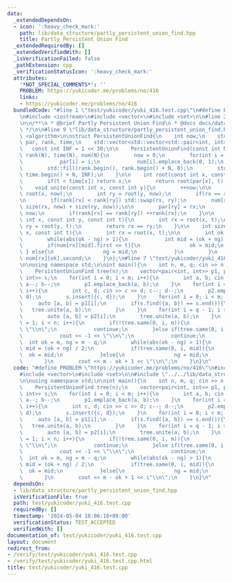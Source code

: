 ```yaml
---
data:
  _extendedDependsOn:
  - icon: ':heavy_check_mark:'
    path: lib/data_structure/partly_persistent_union_find.hpp
    title: Partly Persistent Union Find
  _extendedRequiredBy: []
  _extendedVerifiedWith: []
  _isVerificationFailed: false
  _pathExtension: cpp
  _verificationStatusIcon: ':heavy_check_mark:'
  attributes:
    '*NOT_SPECIAL_COMMENTS*': ''
    PROBLEM: https://yukicoder.me/problems/no/416
    links:
    - https://yukicoder.me/problems/no/416
  bundledCode: "#line 1 \"test/yukicoder/yuki_416.test.cpp\"\n#define PROBLEM \"https://yukicoder.me/problems/no/416\"\
    \n#include <iostream>\n#include <vector>\n#include <set>\n\n#line 2 \"lib/data_structure/partly_persistent_union_find.hpp\"\
    \n\n/**\n * @brief Partly Persistent Union Find\n * @docs docs/data_structure/partly_persistent_union_find.md\n\
    \ */\n\n#line 9 \"lib/data_structure/partly_persistent_union_find.hpp\"\n#include\
    \ <algorithm>\n\nstruct PersistentUnionFind{\n    int now;\n    std::vector<int>\
    \ par, rank, time;\n    std::vector<std::vector<std::pair<int, int>>> num;\n \
    \   const int INF = 1 << 30;\n\n    PersistentUnionFind(const int N) : par(N),\
    \ rank(N), time(N), num(N){\n        now = 0;\n        for(int i = 0; i < N; ++i){\n\
    \            par[i] = i;\n            num[i].emplace_back(0, 1);\n        }\n\
    \        std::fill(rank.begin(), rank.begin() + N, 0);\n        std::fill(time.begin(),\
    \ time.begin() + N, INF);\n    }\n\n    int root(const int x, const int t){\n\
    \        if(t < time[x]) return x;\n        return root(par[x], t);\n    }\n\n\
    \    void unite(const int x, const int y){\n        ++now;\n\n        int rx =\
    \ root(x, now);\n        int ry = root(y, now);\n        if(rx == ry) return;\n\
    \n        if(rank[rx] < rank[ry]) std::swap(rx, ry);\n        num[rx].emplace_back(now,\
    \ size(rx, now) + size(ry, now));\n\n        par[ry] = rx;\n        time[ry] =\
    \ now;\n        if(rank[rx] == rank[ry]) ++rank[rx];\n    }\n\n    bool same(const\
    \ int x, const int y, const int t){\n        int rx = root(x, t);\n        int\
    \ ry = root(y, t);\n        return rx == ry;\n    }\n\n    int size(const int\
    \ x, const int t){\n        int rx = root(x, t);\n\n        int ok = 0, ng = num[rx].size();\n\
    \        while(abs(ok - ng) > 1){\n            int mid = (ok + ng) / 2;\n    \
    \        if(num[rx][mid].first <= t){\n                ok = mid;\n           \
    \ } else{\n                ng = mid;\n            }\n        }\n        return\
    \ num[rx][ok].second;\n    }\n};\n#line 7 \"test/yukicoder/yuki_416.test.cpp\"\
    \n\nusing namespace std;\n\nint main(){\n    int n, m, q; cin >> n >> m >> q;\n\
    \    PersistentUnionFind tree(n);\n    vector<pair<int, int>> p1, p2;\n    set<pair<int,\
    \ int>> s;\n    for(int i = 0; i < m; i++){\n        int a, b; cin >> a >> b;\
    \ a--; b--;\n        p1.emplace_back(a, b);\n    }\n    for(int i = 0; i < q;\
    \ i++){\n        int c, d; cin >> c >> d; c--; d--;\n        p2.emplace_back(c,\
    \ d);\n        s.insert({c, d});\n    }\n    for(int i = 0; i < m; i++){\n   \
    \     auto [a, b] = p1[i];\n        if(s.find({a, b}) == s.end()){\n         \
    \   tree.unite(a, b);\n        }\n    }\n    for(int i = q - 1; i >= 0; i--){\n\
    \        auto [a, b] = p2[i];\n        tree.unite(a, b);\n    }\n    for(int i\
    \ = 1; i < n; i++){\n        if(!tree.same(0, i, m)){\n            cout << 0 <<\
    \ \"\\n\";\n            continue;\n        }else if(tree.same(0, i, m - q)){\n\
    \            cout << -1 << \"\\n\";\n            continue;\n        }\n      \
    \  int ok = m, ng = m - q;\n        while(abs(ok - ng) > 1){\n            int\
    \ mid = (ok + ng) / 2;\n            if(tree.same(0, i, mid)){\n              \
    \  ok = mid;\n            }else{\n                ng = mid;\n            }\n \
    \       }\n        cout << m - ok + 1 << \"\\n\";\n    }\n}\n"
  code: "#define PROBLEM \"https://yukicoder.me/problems/no/416\"\n#include <iostream>\n\
    #include <vector>\n#include <set>\n\n#include \"../../lib/data_structure/partly_persistent_union_find.hpp\"\
    \n\nusing namespace std;\n\nint main(){\n    int n, m, q; cin >> n >> m >> q;\n\
    \    PersistentUnionFind tree(n);\n    vector<pair<int, int>> p1, p2;\n    set<pair<int,\
    \ int>> s;\n    for(int i = 0; i < m; i++){\n        int a, b; cin >> a >> b;\
    \ a--; b--;\n        p1.emplace_back(a, b);\n    }\n    for(int i = 0; i < q;\
    \ i++){\n        int c, d; cin >> c >> d; c--; d--;\n        p2.emplace_back(c,\
    \ d);\n        s.insert({c, d});\n    }\n    for(int i = 0; i < m; i++){\n   \
    \     auto [a, b] = p1[i];\n        if(s.find({a, b}) == s.end()){\n         \
    \   tree.unite(a, b);\n        }\n    }\n    for(int i = q - 1; i >= 0; i--){\n\
    \        auto [a, b] = p2[i];\n        tree.unite(a, b);\n    }\n    for(int i\
    \ = 1; i < n; i++){\n        if(!tree.same(0, i, m)){\n            cout << 0 <<\
    \ \"\\n\";\n            continue;\n        }else if(tree.same(0, i, m - q)){\n\
    \            cout << -1 << \"\\n\";\n            continue;\n        }\n      \
    \  int ok = m, ng = m - q;\n        while(abs(ok - ng) > 1){\n            int\
    \ mid = (ok + ng) / 2;\n            if(tree.same(0, i, mid)){\n              \
    \  ok = mid;\n            }else{\n                ng = mid;\n            }\n \
    \       }\n        cout << m - ok + 1 << \"\\n\";\n    }\n}\n"
  dependsOn:
  - lib/data_structure/partly_persistent_union_find.hpp
  isVerificationFile: true
  path: test/yukicoder/yuki_416.test.cpp
  requiredBy: []
  timestamp: '2024-05-04 18:06:16+09:00'
  verificationStatus: TEST_ACCEPTED
  verifiedWith: []
documentation_of: test/yukicoder/yuki_416.test.cpp
layout: document
redirect_from:
- /verify/test/yukicoder/yuki_416.test.cpp
- /verify/test/yukicoder/yuki_416.test.cpp.html
title: test/yukicoder/yuki_416.test.cpp
---
```

